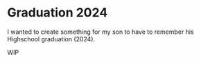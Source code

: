 <!-- @format -->

# Graduation 2024

I wanted to create something for my son to have to remember his Highschool graduation (2024).

WIP
